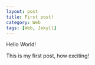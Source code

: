 ```yaml
---
layout: post
title: First post!
category: Web
tags: [Web, Jekyll]
---
```


Hello World!

This is my first post, how exciting!

